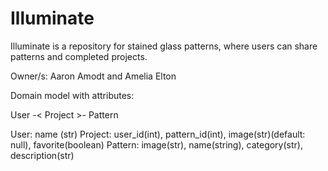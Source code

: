 # Illuminate
Illuminate is a repository for stained glass patterns, where users can share patterns and completed projects. 



Owner/s: Aaron Amodt and Amelia Elton

Domain model with attributes:

User -< Project >- Pattern

User: name (str)
Project: user_id(int), pattern_id(int), image(str)(default: null), favorite(boolean)
Pattern: image(str), name(string), category(str), description(str)
